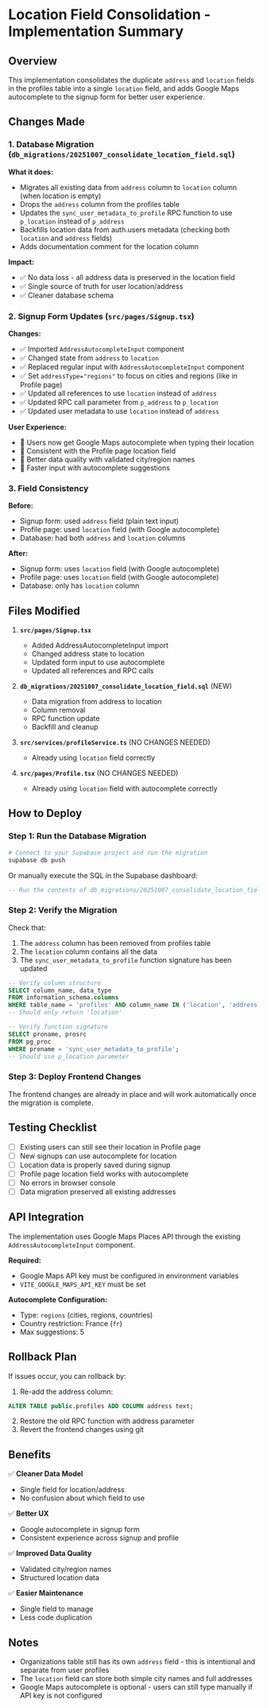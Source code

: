 # Location Field Consolidation - Implementation Summary

## Overview
This implementation consolidates the duplicate `address` and `location` fields in the profiles table into a single `location` field, and adds Google Maps autocomplete to the signup form for better user experience.

## Changes Made

### 1. Database Migration (`db_migrations/20251007_consolidate_location_field.sql`)

**What it does:**
- Migrates all existing data from `address` column to `location` column (when location is empty)
- Drops the `address` column from the profiles table
- Updates the `sync_user_metadata_to_profile` RPC function to use `p_location` instead of `p_address`
- Backfills location data from auth.users metadata (checking both `location` and `address` fields)
- Adds documentation comment for the location column

**Impact:**
- ✅ No data loss - all address data is preserved in the location field
- ✅ Single source of truth for user location/address
- ✅ Cleaner database schema

### 2. Signup Form Updates (`src/pages/Signup.tsx`)

**Changes:**
- ✅ Imported `AddressAutocompleteInput` component
- ✅ Changed state from `address` to `location`
- ✅ Replaced regular input with `AddressAutocompleteInput` component
- ✅ Set `addressType="regions"` to focus on cities and regions (like in Profile page)
- ✅ Updated all references to use `location` instead of `address`
- ✅ Updated RPC call parameter from `p_address` to `p_location`
- ✅ Updated user metadata to use `location` instead of `address`

**User Experience:**
- 🎯 Users now get Google Maps autocomplete when typing their location
- 🎯 Consistent with the Profile page location field
- 🎯 Better data quality with validated city/region names
- 🎯 Faster input with autocomplete suggestions

### 3. Field Consistency

**Before:**
- Signup form: used `address` field (plain text input)
- Profile page: used `location` field (with Google autocomplete)
- Database: had both `address` and `location` columns

**After:**
- Signup form: uses `location` field (with Google autocomplete)
- Profile page: uses `location` field (with Google autocomplete)
- Database: only has `location` column

## Files Modified

1. **`src/pages/Signup.tsx`**
   - Added AddressAutocompleteInput import
   - Changed address state to location
   - Updated form input to use autocomplete
   - Updated all references and RPC calls

2. **`db_migrations/20251007_consolidate_location_field.sql`** (NEW)
   - Data migration from address to location
   - Column removal
   - RPC function update
   - Backfill and cleanup

3. **`src/services/profileService.ts`** (NO CHANGES NEEDED)
   - Already using `location` field correctly

4. **`src/pages/Profile.tsx`** (NO CHANGES NEEDED)
   - Already using `location` field with autocomplete correctly

## How to Deploy

### Step 1: Run the Database Migration

```bash
# Connect to your Supabase project and run the migration
supabase db push
```

Or manually execute the SQL in the Supabase dashboard:
```sql
-- Run the contents of db_migrations/20251007_consolidate_location_field.sql
```

### Step 2: Verify the Migration

Check that:
1. The `address` column has been removed from profiles table
2. The `location` column contains all the data
3. The `sync_user_metadata_to_profile` function signature has been updated

```sql
-- Verify column structure
SELECT column_name, data_type 
FROM information_schema.columns 
WHERE table_name = 'profiles' AND column_name IN ('location', 'address');
-- Should only return 'location'

-- Verify function signature
SELECT proname, prosrc 
FROM pg_proc 
WHERE proname = 'sync_user_metadata_to_profile';
-- Should use p_location parameter
```

### Step 3: Deploy Frontend Changes

The frontend changes are already in place and will work automatically once the migration is complete.

## Testing Checklist

- [ ] Existing users can still see their location in Profile page
- [ ] New signups can use autocomplete for location
- [ ] Location data is properly saved during signup
- [ ] Profile page location field works with autocomplete
- [ ] No errors in browser console
- [ ] Data migration preserved all existing addresses

## API Integration

The implementation uses Google Maps Places API through the existing `AddressAutocompleteInput` component.

**Required:**
- Google Maps API key must be configured in environment variables
- `VITE_GOOGLE_MAPS_API_KEY` must be set

**Autocomplete Configuration:**
- Type: `regions` (cities, regions, countries)
- Country restriction: France (`fr`)
- Max suggestions: 5

## Rollback Plan

If issues occur, you can rollback by:

1. Re-add the address column:
```sql
ALTER TABLE public.profiles ADD COLUMN address text;
```

2. Restore the old RPC function with address parameter
3. Revert the frontend changes using git

## Benefits

✅ **Cleaner Data Model**
- Single field for location/address
- No confusion about which field to use

✅ **Better UX**
- Google autocomplete in signup form
- Consistent experience across signup and profile

✅ **Improved Data Quality**
- Validated city/region names
- Structured location data

✅ **Easier Maintenance**
- Single field to manage
- Less code duplication

## Notes

- Organizations table still has its own `address` field - this is intentional and separate from user profiles
- The `location` field can store both simple city names and full addresses
- Google Maps autocomplete is optional - users can still type manually if API key is not configured
